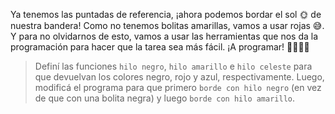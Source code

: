 <gs-toolbox toolbox-url="https://raw.githubusercontent.com/MumukiProject/mumuki-guia-gobstones-escuela-del-futuro/master/assets/toolbox_1585842354790.xml"></gs-toolbox>

<gs-attire attire-url="https://raw.githubusercontent.com/MumukiProject/mumuki-guia-gobstones-escuela-del-futuro/master/assets/attires/config_1585842456951.json"></gs-attire>

Ya tenemos las puntadas de referencia, ¡ahora podemos bordar el sol :sun_with_face: de nuestra bandera! Como no tenemos bolitas amarillas, vamos a usar rojas :sweat_smile:. Y para no olvidarnos de esto, vamos a usar las herramientas que nos da la programación para hacer que la tarea sea más fácil. ¡A programar! :woman_technologist::man_technologist:

> Definí las funciones `hilo negro`, `hilo amarillo` e `hilo celeste` para que devuelvan los colores negro, rojo y azul, respectivamente. Luego, modificá el programa para que primero `borde con hilo negro` (en vez de que con una bolita negra) y luego `borde con hilo amarillo`.

